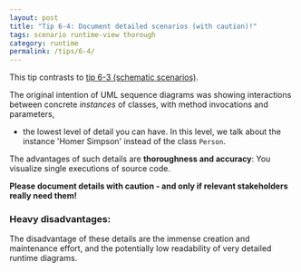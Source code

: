 ```yaml
---
layout: post
title: "Tip 6-4: Document detailed scenarios (with caution)!"
tags: scenario runtime-view thorough
category: runtime
permalink: /tips/6-4/
---
```

This tip contrasts to [tip 6-3 (schematic scenarios)](/tips/6-3).

The original intention of UML sequence diagrams was showing interactions
between concrete _instances_ of classes, with method invocations and parameters,
- the lowest level of detail you can have. In this level, we talk about
the instance 'Homer Simpson' instead of the class `Person`.

The advantages of such details are **thoroughness and accuracy**: You visualize
single executions of source code.

**Please document details with caution - and only if relevant stakeholders really
need them!**

### Heavy disadvantages:

The disadvantage of these details are the immense creation and maintenance effort,
and the potentially low readability of very detailed runtime diagrams.
